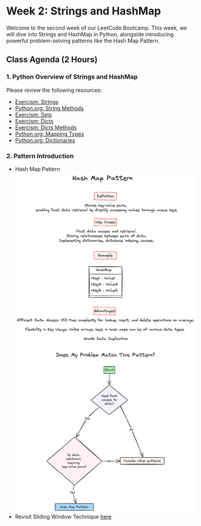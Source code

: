 # Week 2: Strings and HashMap

Welcome to the second week of our LeetCode Bootcamp. This week, we will dive into Strings and HashMap in Python, alongside introducing powerful problem-solving patterns like the Hash Map Pattern.

## Class Agenda (2 Hours)

### 1. Python Overview of Strings and HashMap

Please review the following resources:

- [Exercism: Strings](https://exercism.org/tracks/python/concepts/strings)
- [Python.org: String Methods](https://docs.python.org/3/library/stdtypes.html#string-methods)
- [Exercism: Sets](https://exercism.org/tracks/python/concepts/sets)
- [Exercism: Dicts](https://exercism.org/tracks/python/concepts/dicts)
- [Exercism: Dicts Methods](https://exercism.org/tracks/python/concepts/dict-methods)
- [Python.org: Mapping Types](https://docs.python.org/3/library/stdtypes.html#mapping-types-dict)
- [Python.org: Dictionaries](https://docs.python.org/3/tutorial/datastructures.html#dictionaries)

 ### 2. Pattern Introduction

- Hash Map Pattern
![alt text](./HashMap.png)
- Revisit Sliding Window Technique
[here](./SlidingWindowApproach.png)
